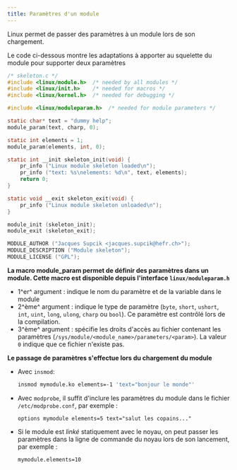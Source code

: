 ```yaml
---
title: Paramètres d'un module
---
```


Linux permet de passer des paramètres à un module lors de son chargement.

Le code ci-dessous montre les adaptations à apporter au squelette du module pour
supporter deux paramètres

``` C hl_lines="6 8-9 11-12 16"
/* skeleton.c */
#include <linux/module.h>  /* needed by all modules */
#include <linux/init.h>    /* needed for macros */
#include <linux/kernel.h>  /* needed for debugging */

#include <linux/moduleparam.h>  /* needed for module parameters */

static char* text = "dummy help";
module_param(text, charp, 0);

static int elements = 1;
module_param(elements, int, 0);

static int __init skeleton_init(void) {
    pr_info ("Linux module skeleton loaded\n");
    pr_info ("text: %s\nelements: %d\n", text, elements);
    return 0;
}

static void __exit skeleton_exit(void) {
    pr_info ("Linux module skeleton unloaded\n");
}

module_init (skeleton_init);
module_exit (skeleton_exit);

MODULE_AUTHOR ("Jacques Supcik <jacques.supcik@hefr.ch>");
MODULE_DESCRIPTION ("Module skeleton");
MODULE_LICENSE ("GPL");
```

**La macro module_param permet de définir des paramètres dans un module.
Cette macro est disponible depuis l'interface `linux/moduleparam.h`**

- 1^er^ argument : indique le nom du paramètre et de la variable dans le module
- 2^ème^ argument : indique le type de paramètre
  (`byte`, `short`, `ushort`, `int`, `uint`, `long`, `ulong`, `charp` ou `bool`).
  Ce paramètre est contrôlé lors de la compilation.
- 3^ème^ argument : spécifie les droits d'accès au fichier contenant les
  paramètres (`/sys/module/<module_name>/parameters/<param>`).
  La valeur `0` indique que ce fichier n'existe pas.

**Le passage de paramètres s'effectue lors du chargement du module**

- Avec `insmod`:
  ``` bash
  insmod mymodule.ko elements=-1 'text="bonjour le monde"'
  ```
- Avec `modprobe`, il suffit d'inclure les paramètres du module dans le
  fichier `/etc/modprobe.conf`, par exemple :
  ``` text
  options mymodule elements=5 text="salut les copains..."
  ```
- Si le module est _linké_ statiquement avec le noyau, on peut passer
  les paramètres dans la ligne de commande du noyau lors de son
  lancement, par exemple :
  ```
  mymodule.elements=10
  ```